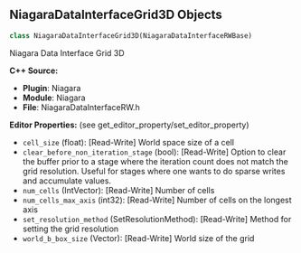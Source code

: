 ## NiagaraDataInterfaceGrid3D Objects

```python
class NiagaraDataInterfaceGrid3D(NiagaraDataInterfaceRWBase)
```

Niagara Data Interface Grid 3D

**C++ Source:**

- **Plugin**: Niagara
- **Module**: Niagara
- **File**: NiagaraDataInterfaceRW.h

**Editor Properties:** (see get_editor_property/set_editor_property)

- ``cell_size`` (float):  [Read-Write] World space size of a cell
- ``clear_before_non_iteration_stage`` (bool):  [Read-Write] Option to clear the buffer prior to a stage where the iteration count does not match the grid resolution.  Useful for stages where one wants to do sparse writes
  and accumulate values.
- ``num_cells`` (IntVector):  [Read-Write] Number of cells
- ``num_cells_max_axis`` (int32):  [Read-Write] Number of cells on the longest axis
- ``set_resolution_method`` (SetResolutionMethod):  [Read-Write] Method for setting the grid resolution
- ``world_b_box_size`` (Vector):  [Read-Write] World size of the grid

<a id="unreal.NiagaraDataInterfaceGrid3DCollection"></a>